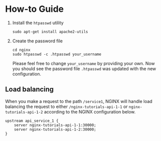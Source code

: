 # How-to Guide


1. Install the `htpasswd` utility
    ```shell
    sudo apt-get install apache2-utils
    ```
2. Create the password file
    ```shell
    cd nginx
    sudo htpasswd -c .htpasswd your_username
    ```
    Please feel free to change `your_username` by providing your own. Now you should see the password file `.htpasswd` was updated with the new configuration.

## Load balancing
When you make a request to the path `/service1`, NGINX will handle load balancing the request to either `/nginx-tutorials-api-1-1` or `nginx-tutorials-api-1-2` according to the NGINX configuration below.

```
upstream api_service_1 {
    server nginx-tutorials-api-1-1:30000;
    server nginx-tutorials-api-1-2:30000;
}
```
